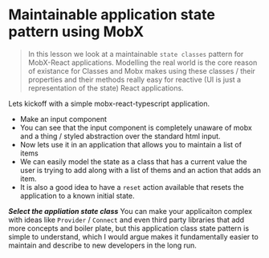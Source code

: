 # Maintainable application state pattern using MobX
> In this lesson we look at a maintainable `state classes` pattern for MobX-React applications. Modelling the real world is the core reason of existance for Classes and Mobx makes using these classes / their properties and their methods really easy for reactive (UI is just a representation of the state) React applications.

Lets kickoff with a simple mobx-react-typescript application.
* Make an input component 
* You can see that the input component is completely unaware of mobx and a thing / styled abstraction over the standard html input.
* Now lets use it in an application that allows you to maintain a list of items
* We can easily model the state as a class that has a current value the user is trying to add along with a list of thems and an action that adds an item. 
* It is also a good idea to have a `reset` action available that resets the application to a known initial state.

***Select the appliation state class***
You can make your applicaiton complex with ideas like `Provider` / `Connect` and even third party libraries that add more concepts and boiler plate, but this application class state pattern is simple to understand, which I would argue makes it fundamentally easier to maintain and describe to new developers in the long run. 

